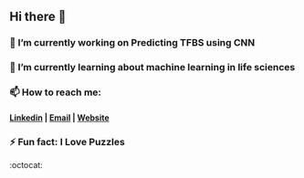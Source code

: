 ## Hi there 👋

### 🔭 I’m currently working on Predicting TFBS using CNN
### 🌱 I’m currently learning about machine learning in life sciences
### 📫 How to reach me: 
#### [Linkedin](https://www.linkedin.com/in/neda-esfehani/) | <a href="mailto:neda.esfehani@gmail.com">Email</a> | [Website]()
### ⚡ Fun fact: I Love Puzzles


:octocat:
